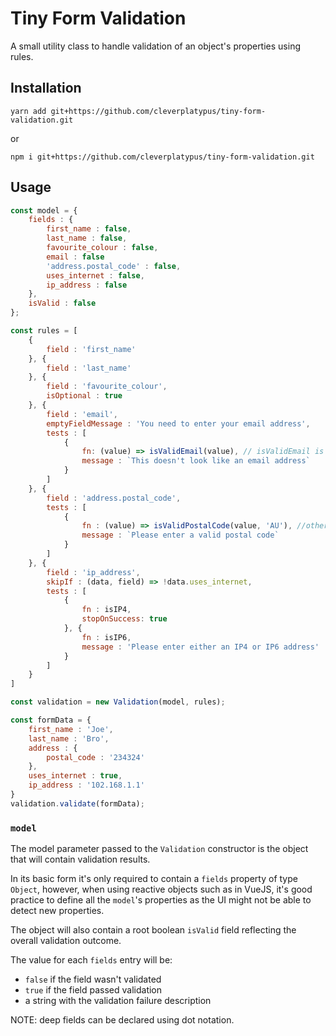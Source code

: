 # Tiny Form Validation

A small utility class to handle validation of an object's properties using rules.

## Installation

```
yarn add git+https://github.com/cleverplatypus/tiny-form-validation.git
```

or

```
npm i git+https://github.com/cleverplatypus/tiny-form-validation.git
```

## Usage

```javascript
const model = {
    fields : {
        first_name : false,
        last_name : false,
        favourite_colour : false,
        email : false
        'address.postal_code' : false,
        uses_internet : false,
        ip_address : false
    },
    isValid : false
};

const rules = [
    {
        field : 'first_name'
    }, {
        field : 'last_name'
    }, {
        field : 'favourite_colour',
        isOptional : true
    }, {
        field : 'email',
        emptyFieldMessage : 'You need to enter your email address',
        tests : [
            {
                fn: (value) => isValidEmail(value), // isValidEmail is some fancy third party function
                message : `This doesn't look like an email address`
            }
        ]
    }, {
        field : 'address.postal_code',
        tests : [
            {
                fn : (value) => isValidPostalCode(value, 'AU'), //other fancy external validation function
                message : `Please enter a valid postal code`
            }
        ]
    }, {
        field : 'ip_address',
        skipIf : (data, field) => !data.uses_internet,
        tests : [
            {
                fn : isIP4,
                stopOnSuccess: true
            }, {
                fn : isIP6,
                message : 'Please enter either an IP4 or IP6 address'
            }
        ]
    }
]

const validation = new Validation(model, rules);

const formData = {
    first_name : 'Joe',
    last_name : 'Bro',
    address : {
        postal_code : '234324'
    },
    uses_internet : true,
    ip_address : '102.168.1.1'
}
validation.validate(formData);
```

### `model`
The model parameter passed to the `Validation` constructor is the object that will contain validation results.

In its basic form it's only required to contain a `fields` property of type `Object`, however, when using reactive objects such as in VueJS, it's good practice to define all the `model`'s properties as the UI might not be able to detect new properties.

The object will also contain a root boolean `isValid` field reflecting the overall validation outcome.

The value for each `fields` entry will be:
- `false` if the field wasn't validated
- `true` if the field passed validation
- a string with the validation failure description


NOTE: deep fields can be declared using dot notation.



